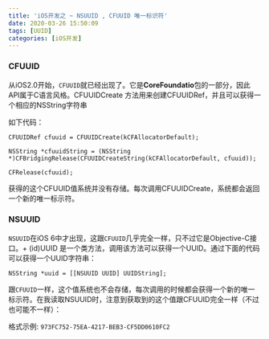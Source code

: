 ```yaml
---
title: 'iOS开发之 ~ NSUUID , CFUUID 唯一标识符'
date: 2020-03-26 15:50:09
tags: [UUID]
categories: [iOS开发]
---
```


### CFUUID

从iOS2.0开始，`CFUUID`就已经出现了。它是**CoreFoundatio**包的一部分，因此API属于C语言风格。CFUUIDCreate 方法用来创建CFUUIDRef，并且可以获得一个相应的NSString字符串

如下代码：
```objc
CFUUIDRef cfuuid = CFUUIDCreate(kCFAllocatorDefault);

NSString *cfuuidString = (NSString 
*)CFBridgingRelease(CFUUIDCreateString(kCFAllocatorDefault, cfuuid));

CFRelease(cfuuid);
```

获得的这个CFUUID值系统并没有存储。每次调用CFUUIDCreate，系统都会返回一个新的唯一标示符。

### NSUUID

`NSUUID`在iOS 6中才出现，这跟`CFUUID`几乎完全一样，只不过它是Objective-C接口。+ (id)UUID 是一个类方法，调用该方法可以获得一个UUID。通过下面的代码可以获得一个UUID字符串：

```objc
NSString *uuid = [[NSUUID UUID] UUIDString];
```

跟`CFUUID`一样，这个值系统也不会存储，每次调用的时候都会获得一个新的唯一标示符。在我读取NSUUID时，注意到获取到的这个值跟CFUUID完全一样（不过也可能不一样）：

格式示例: `973FC752-75EA-4217-BEB3-CF5DD0610FC2`
